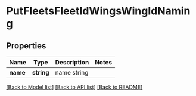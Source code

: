 # PutFleetsFleetIdWingsWingIdNaming

## Properties
Name | Type | Description | Notes
------------ | ------------- | ------------- | -------------
**name** | **string** | name string | 

[[Back to Model list]](../README.md#documentation-for-models) [[Back to API list]](../README.md#documentation-for-api-endpoints) [[Back to README]](../README.md)


